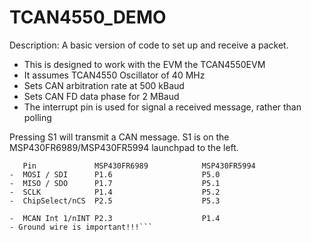 # TCAN4550_DEMO

Description: A basic version of code to set up and receive a packet.
- This is designed to work with the EVM the TCAN4550EVM
- It assumes TCAN4550 Oscillator of 40 MHz
- Sets CAN arbitration rate at 500 kBaud
- Sets CAN FD data phase for 2 MBaud
- The interrupt pin is used for signal a received message, rather than polling

Pressing S1 will transmit a CAN message.
S1 is on the MSP430FR6989/MSP430FR5994 launchpad to the left.
```
   Pin             MSP430FR6989            MSP430FR5994
-  MOSI / SDI      P1.6                    P5.0
-  MISO / SDO      P1.7                    P5.1
-  SCLK            P1.4                    P5.2
-  ChipSelect/nCS  P2.5                    P5.3

-  MCAN Int 1/nINT P2.3                    P1.4
- Ground wire is important!!!```
